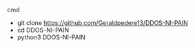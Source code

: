 cmd
* git clone https://github.com/Geraldpedere13/DDOS-NI-PAIN
* cd DDOS-NI-PAIN
* python3 DDOS-NI-PAIN
